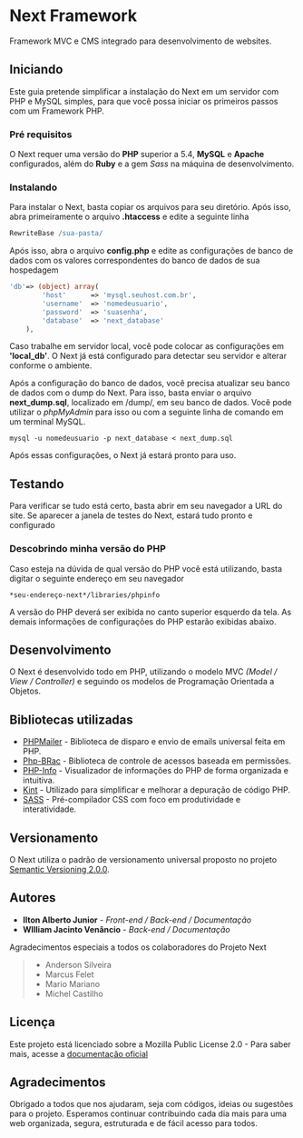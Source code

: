 # Next Framework

Framework MVC e CMS integrado para desenvolvimento de websites.

## Iniciando

Este guia pretende simplificar a instalação do Next em um servidor com PHP e MySQL simples, para que você possa iniciar os primeiros passos com um Framework PHP.

### Pré requisitos

O Next requer uma versão do **PHP** superior a 5.4, **MySQL** e **Apache** configurados, além do **Ruby** e a gem *Sass* na máquina de desenvolvimento.

### Instalando

Para instalar o Next, basta copiar os arquivos para seu diretório. Após isso, abra primeiramente o arquivo **.htaccess** e edite a seguinte linha

```apache
RewriteBase /sua-pasta/
```

Após isso, abra o arquivo **config.php** e edite as configurações de banco de dados com os valores correspondentes do banco de dados de sua hospedagem

```php
'db'=> (object) array(
        'host'      => 'mysql.seuhost.com.br',
        'username'  => 'nomedeusuario',
        'password'  => 'suasenha',
        'database'  => 'next_database'
    ),
```

Caso trabalhe em servidor local, você pode colocar as configurações em **'local_db'**. O Next já está configurado para detectar seu servidor e alterar conforme o ambiente. 

Após a configuração do banco de dados, você precisa atualizar seu banco de dados com o dump do Next. Para isso, basta enviar o arquivo **next_dump.sql**, localizado em /dump/, em seu banco de dados. Você pode utilizar o *phpMyAdmin* para isso ou com a seguinte linha de comando em um terminal MySQL.

```mysql
mysql -u nomedeusuario -p next_database < next_dump.sql
```

Após essas configurações, o Next já estará pronto para uso.

## Testando

Para verificar se tudo está certo, basta abrir em seu navegador a URL do site. Se aparecer a janela de testes do Next, estará tudo pronto e configurado

### Descobrindo minha versão do PHP

Caso esteja na dúvida de qual versão do PHP você está utilizando, basta digitar o seguinte endereço em seu navegador

```
*seu-endereço-next*/libraries/phpinfo
```

A versão do PHP deverá ser exibida no canto superior esquerdo da tela. As demais informações de configurações do PHP estarão exibidas abaixo.

## Desenvolvimento

O Next é desenvolvido todo em PHP, utilizando o modelo MVC *(Model / View / Controller)* e seguindo os modelos de Programação Orientada a Objetos.

## Bibliotecas utilizadas

* [PHPMailer](https://github.com/PHPMailer/PHPMailer) - Biblioteca de disparo e envio de emails universal feita em PHP.
* [Php-BRac](http://phprbac.net/) - Biblioteca de controle de acessos baseada em permissões.
* [PHP-Info](https://github.com/SynCap/PHP-Info) - Visualizador de informações do PHP de forma organizada e intuitiva.
* [Kint](https://kint-php.github.io/kint/) - Utilizado para simplificar e melhorar a depuração de código PHP.
* [SASS](http://sass-lang.com/) - Pré-compilador CSS com foco em produtividade e interatividade.

## Versionamento

O Next utiliza o padrão de versionamento universal proposto no projeto [Semantic Versioning 2.0.0](http://semver.org/). 

## Autores

* **Ilton Alberto Junior** - *Front-end / Back-end / Documentação*
* **WIlliam Jacinto Venâncio** - *Back-end / Documentação*

Agradecimentos especiais a todos os colaboradores do Projeto Next

> * Anderson Silveira
> * Marcus Felet
> * Mario Mariano
> * Michel Castilho

## Licença

Este projeto está licenciado sobre a Mozilla Public License 2.0 - Para saber mais, acesse a [documentação oficial](https://www.mozilla.org/media/MPL/2.0/index.txt)

## Agradecimentos

Obrigado a todos que nos ajudaram, seja com códigos, ideias ou sugestões para o projeto. Esperamos continuar contribuindo cada dia mais para uma web organizada, segura, estruturada e de fácil acesso para todos.
